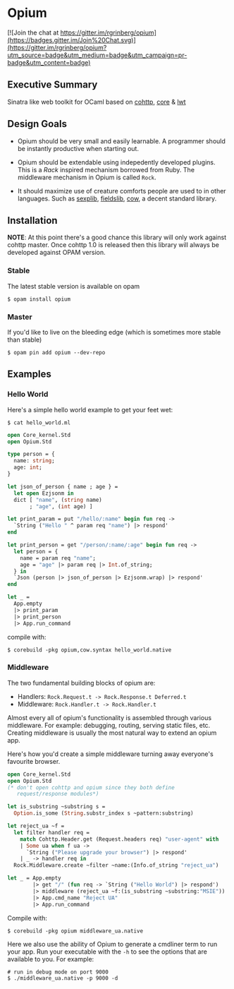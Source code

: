 Opium
=====

[![Join the chat at https://gitter.im/rgrinberg/opium](https://badges.gitter.im/Join%20Chat.svg)](https://gitter.im/rgrinberg/opium?utm_source=badge&utm_medium=badge&utm_campaign=pr-badge&utm_content=badge)

## Executive Summary

Sinatra like web toolkit for OCaml based on [cohttp](https://github.com/avsm/ocaml-cohttp/), [core](https://github.com/janestreet/core) & [lwt](https://github.com/ocsigen/lwt)

## Design Goals

* Opium should be very small and easily learnable. A programmer should
be instantly productive when starting out.

* Opium should be extendable using indepedently developed
plugins. This is a _Rack_ inspired mechanism borrowed from Ruby. The
middleware mechanism in Opium is called `Rock`.

* It should maximize use of creature comforts people are used to in
other languages. Such as [sexplib](https://github.com/janestreet/sexplib), [fieldslib](https://github.com/janestreet/fieldslib), [cow](https://github.com/mirage/ocaml-cow), a decent
standard library.

## Installation

__NOTE__: At this point there's a good chance this library will only
work against cohttp master. Once cohttp 1.0 is released then this
library will always be developed against OPAM version.

### Stable

The latest stable version is available on opam

```
$ opam install opium
```

### Master

If you'd like to live on the bleeding edge (which is sometimes more stable than
stable)

```
$ opam pin add opium --dev-repo
```

## Examples

### Hello World

Here's a simple hello world example to get your feet wet:

`$ cat hello_world.ml`

``` ocaml
open Core_kernel.Std
open Opium.Std

type person = {
  name: string;
  age: int;
}

let json_of_person { name ; age } =
  let open Ezjsonm in
  dict [ "name", (string name)
       ; "age", (int age) ]

let print_param = put "/hello/:name" begin fun req ->
  `String ("Hello " ^ param req "name") |> respond'
end

let print_person = get "/person/:name/:age" begin fun req ->
  let person = {
    name = param req "name";
    age = "age" |> param req |> Int.of_string;
  } in
  `Json (person |> json_of_person |> Ezjsonm.wrap) |> respond'
end

let _ =
  App.empty
  |> print_param
  |> print_person
  |> App.run_command
```

compile with:
```
$ corebuild -pkg opium,cow.syntax hello_world.native
```

### Middleware

The two fundamental building blocks of opium are:

* Handlers: `Rock.Request.t -> Rock.Response.t Deferred.t`
* Middleware: `Rock.Handler.t -> Rock.Handler.t`

Almost every all of opium's functionality is assembled through various
middleware. For example: debugging, routing, serving static files,
etc. Creating middleware is usually the most natural way to extend an
opium app.

Here's how you'd create a simple middleware turning away everyone's
favourite browser.

``` ocaml
open Core_kernel.Std
open Opium.Std
(* don't open cohttp and opium since they both define
   request/response modules*)

let is_substring ~substring s =
  Option.is_some (String.substr_index s ~pattern:substring)

let reject_ua ~f =
  let filter handler req =
    match Cohttp.Header.get (Request.headers req) "user-agent" with
    | Some ua when f ua ->
      `String ("Please upgrade your browser") |> respond'
    | _ -> handler req in
  Rock.Middleware.create ~filter ~name:(Info.of_string "reject_ua")

let _ = App.empty
        |> get "/" (fun req -> `String ("Hello World") |> respond')
        |> middleware (reject_ua ~f:(is_substring ~substring:"MSIE"))
        |> App.cmd_name "Reject UA"
        |> App.run_command

```

Compile with:

```
$ corebuild -pkg opium middleware_ua.native
```

Here we also use the ability of Opium to generate a cmdliner term to run your
app. Run your executable with the `-h` to see the options that are available to
you. For example:

```
# run in debug mode on port 9000
$ ./middleware_ua.native -p 9000 -d
```
